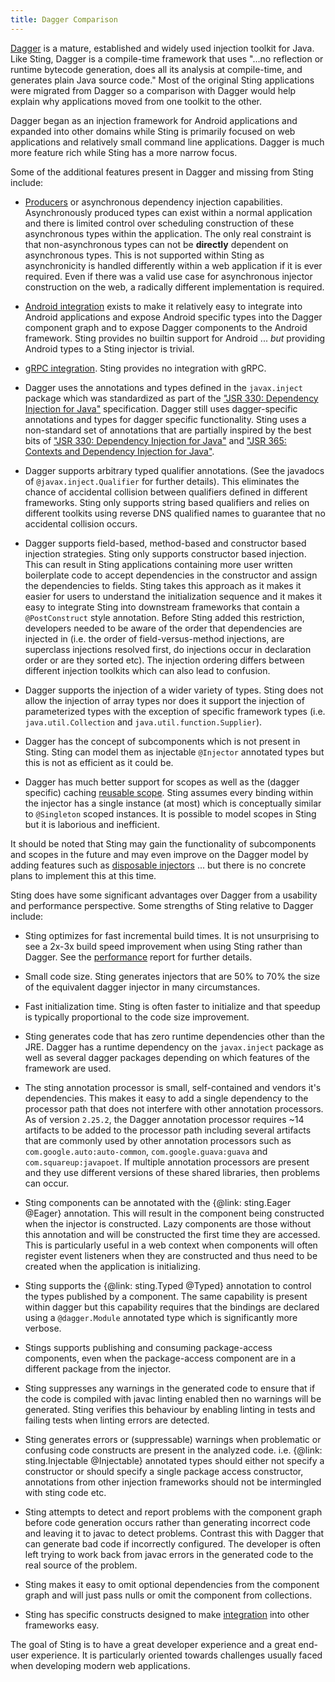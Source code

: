 ```yaml
---
title: Dagger Comparison
---
```


[Dagger](https://github.com/google/dagger) is a mature, established and widely used injection toolkit
for Java. Like Sting, Dagger is a compile-time framework that uses "...no reflection or runtime bytecode
generation, does all its analysis at compile-time, and generates plain Java source code." Most of the original
Sting applications were migrated from Dagger so a comparison with Dagger would help explain why applications
moved from one toolkit to the other.

Dagger began as an injection framework for Android applications and expanded into other domains while Sting
is primarily focused on web applications and relatively small command line applications. Dagger is much more
feature rich while Sting has a more narrow focus.

Some of the additional features present in Dagger and missing from Sting include:

* [Producers](https://dagger.dev/producers) or asynchronous dependency injection capabilities. Asynchronously
  produced types can exist within a normal application and there is limited control over scheduling construction
  of these asynchronous types within the application. The only real constraint is that non-asynchronous types
  can not be **directly** dependent on asynchronous types. This is not supported within Sting as asynchronicity
  is handled differently within a web application if it is ever required. Even if there was a valid use case for
  asynchronous injector construction on the web, a radically different implementation is required.

* [Android integration](https://dagger.dev/android) exists to make it relatively easy to integrate into
  Android applications and expose Android specific types into the Dagger component graph and to expose Dagger
  components to the Android framework. Sting provides no builtin support for Android ... *but* providing Android
  types to a Sting injector is trivial.

* [gRPC integration](https://dagger.dev/grpc). Sting provides no integration with gRPC.

* Dagger uses the annotations and types defined in the `javax.inject` package which was standardized as part of
  the ["JSR 330: Dependency Injection for Java"](https://jcp.org/en/jsr/detail?id=330) specification. Dagger still
  uses dagger-specific annotations and types for dagger specific functionality. Sting uses a non-standard set of
  annotations that are partially inspired by the best bits of
  ["JSR 330: Dependency Injection for Java"](https://jcp.org/en/jsr/detail?id=330) and
  ["JSR 365: Contexts and Dependency Injection for Java"](https://jcp.org/en/jsr/detail?id=365).

* Dagger supports arbitrary typed qualifier annotations. (See the javadocs of `@javax.inject.Qualifier` for
  further details). This eliminates the chance of accidental collision between qualifiers defined in different
  frameworks. Sting only supports string based qualifiers and relies on different toolkits using reverse DNS
  qualified names to guarantee that no accidental collision occurs.

* Dagger supports field-based, method-based and constructor based injection strategies. Sting only supports
  constructor based injection. This can result in Sting applications containing more user written boilerplate
  code to accept dependencies in the constructor and assign the dependencies to fields. Sting takes this approach
  as it makes it easier for users to understand the initialization sequence and it makes it easy to integrate
  Sting into downstream frameworks that contain a `@PostConstruct` style annotation. Before Sting added this
  restriction, developers needed to be aware of the order that dependencies are injected in (i.e. the order of
  field-versus-method injections, are superclass injections resolved first, do injections occur in declaration
  order or are they sorted etc). The injection ordering differs between different injection toolkits which can
  also lead to confusion.

* Dagger supports the injection of a wider variety of types. Sting does not allow the injection of array types
  nor does it support the injection of parameterized types with the exception of specific framework types (i.e.
  `java.util.Collection` and `java.util.function.Supplier`).

* Dagger has the concept of subcomponents which is not present in Sting. Sting can model them as injectable
  `@Injector` annotated types but this is not as efficient as it could be.

* Dagger has much better support for scopes as well as the (dagger specific) caching
  [reusable scope](https://dagger.dev/users-guide#reusable-scope). Sting assumes every binding within the
  injector has a single instance (at most) which is conceptually similar to `@Singleton` scoped instances. It is
  possible to model scopes in Sting but it is laborious and inefficient.

It should be noted that Sting may gain the functionality of subcomponents and scopes in the future and may even
improve on the Dagger model by adding features such as
[disposable injectors](https://github.com/sting-ioc/sting/issues/4) ... but there is no concrete plans to implement
this at this time.

Sting does have some significant advantages over Dagger from a usability and performance perspective. Some
strengths of Sting relative to Dagger include:

* Sting optimizes for fast incremental build times. It is not unsurprising to see a 2x-3x build speed improvement
  when using Sting rather than Dagger. See the [performance](performance.md) report for further details.

* Small code size. Sting generates injectors that are 50% to 70% the size of the equivalent dagger injector
  in many circumstances.

* Fast initialization time. Sting is often faster to initialize and that speedup is typically proportional
  to the code size improvement.

* Sting generates code that has zero runtime dependencies other than the JRE. Dagger has a runtime dependency
  on the `javax.inject` package as well as several dagger packages depending on which features of the framework
  are used.

* The sting annotation processor is small, self-contained and vendors it's dependencies. This makes it easy to add
  a single dependency to the processor path that does not interfere with other annotation processors. As of version
  `2.25.2`, the Dagger annotation processor requires ~14 artifacts to be added to the processor path including
  several artifacts that are commonly used by other annotation processors such as `com.google.auto:auto-common`,
  `com.google.guava:guava` and `com.squareup:javapoet`. If multiple annotation processors are present and they
  use different versions of these shared libraries, then problems can occur.

* Sting components can be annotated with the {@link: sting.Eager @Eager} annotation. This will result in the
  component being constructed when the injector is constructed. Lazy components are those without this annotation
  and will be constructed the first time they are accessed. This is particularly useful in a web context when
  components will often register event listeners when they are constructed and thus need to be created when the
  application is initializing.

* Sting supports the {@link: sting.Typed @Typed} annotation to control the types published by a component. The same
  capability is present within dagger but this capability requires that the bindings are declared using a
  `@dagger.Module` annotated type which is significantly more verbose.

* Stings supports publishing and consuming package-access components, even when the package-access component are in
  a different package from the injector.

* Sting suppresses any warnings in the generated code to ensure that if the code is compiled with javac linting
  enabled then no warnings will be generated. Sting verifies this behaviour by enabling linting in tests and
  failing tests when linting errors are detected.

* Sting generates errors or (suppressable) warnings when problematic or confusing code constructs are present in
  the analyzed code. i.e. {@link: sting.Injectable @Injectable} annotated types should either not specify a
  constructor or should specify a single package access constructor, annotations from other injection frameworks
  should not be intermingled with sting code etc.

* Sting attempts to detect and report problems with the component graph before code generation occurs rather
  than generating incorrect code and leaving it to javac to detect problems. Contrast this with Dagger that
  can generate bad code if incorrectly configured. The developer is often left trying to work back from javac
  errors in the generated code to the real source of the problem.

* Sting makes it easy to omit optional dependencies from the component graph and will just pass nulls or omit
  the component from collections.

* Sting has specific constructs designed to make [integration](framework_integration.md) into other frameworks easy.

The goal of Sting is to have a great developer experience and a great end-user experience. It is particularly
oriented towards challenges usually faced when developing modern web applications.
